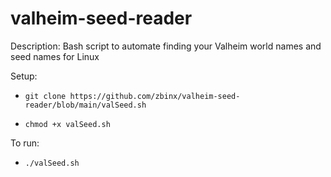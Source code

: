 # valheim-seed-reader
Description: Bash script to automate finding your Valheim world names and seed names for Linux

Setup: 
  
  - `git clone https://github.com/zbinx/valheim-seed-reader/blob/main/valSeed.sh`
  
  - `chmod +x valSeed.sh`
 
To run:

   - `./valSeed.sh`
  
  


